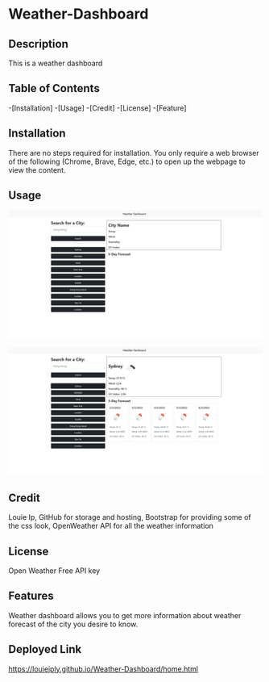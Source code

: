 # Weather-Dashboard
## Description

This is a weather dashboard



## Table of Contents

-[Installation]
-[Usage]
-[Credit]
-[License]
-[Feature]

## Installation

There are no steps required for installation. You only require a web browser of the following (Chrome, Brave, Edge, etc.) to open up the webpage to view the content.

## Usage
![screenshot 1](/screenshots/Screenshot1.png)

![screenshot 2](/screenshots/Screenshot2.png)

## Credit

Louie Ip, GitHub for storage and hosting, Bootstrap for providing some of the css look, OpenWeather API for all the weather information

## License
 
Open Weather Free API key

## Features

Weather dashboard allows you to get more information about weather forecast of the city you desire to know.

## Deployed Link

https://louieiply.github.io/Weather-Dashboard/home.html


